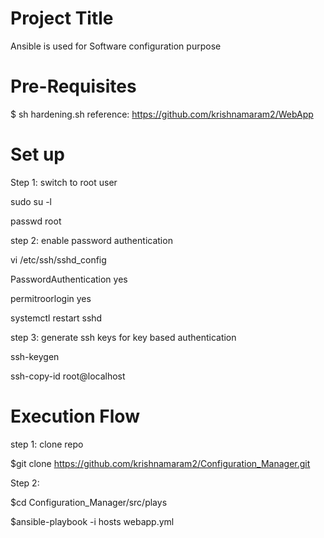 Project Title
========================
Ansible is used for Software configuration purpose


 Pre-Requisites
===============================
$ sh hardening.sh
reference: https://github.com/krishnamaram2/WebApp

Set up
=============================

Step 1: switch to root user

sudo su -l

passwd root

step 2: enable password authentication

vi /etc/ssh/sshd_config

PasswordAuthentication yes

permitroorlogin yes

systemctl restart sshd

step 3: generate ssh keys for key based authentication

ssh-keygen

ssh-copy-id root@localhost

Execution Flow
======================

step 1: clone repo

$git clone https://github.com/krishnamaram2/Configuration_Manager.git

Step 2:

$cd Configuration_Manager/src/plays

$ansible-playbook -i hosts webapp.yml


